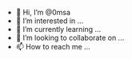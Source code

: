 - 👋 Hi, I’m @0msa
- 👀 I’m interested in ...
- 🌱 I’m currently learning ...
- 💞️ I’m looking to collaborate on ...
- 📫 How to reach me ...

<!---
0msa/0msa is a ✨ special ✨ repository because its `README.md` (this file) appears on your GitHub profile.
You can click the Preview link to take a look at your changes.
--->
